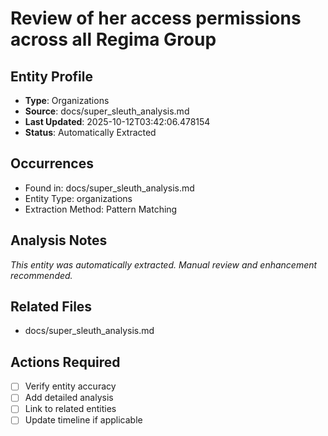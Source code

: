 # Review of her access permissions across all Regima Group

## Entity Profile
- **Type**: Organizations
- **Source**: docs/super_sleuth_analysis.md
- **Last Updated**: 2025-10-12T03:42:06.478154
- **Status**: Automatically Extracted

## Occurrences
- Found in: docs/super_sleuth_analysis.md
- Entity Type: organizations
- Extraction Method: Pattern Matching

## Analysis Notes
*This entity was automatically extracted. Manual review and enhancement recommended.*

## Related Files
- docs/super_sleuth_analysis.md

## Actions Required
- [ ] Verify entity accuracy
- [ ] Add detailed analysis
- [ ] Link to related entities
- [ ] Update timeline if applicable
